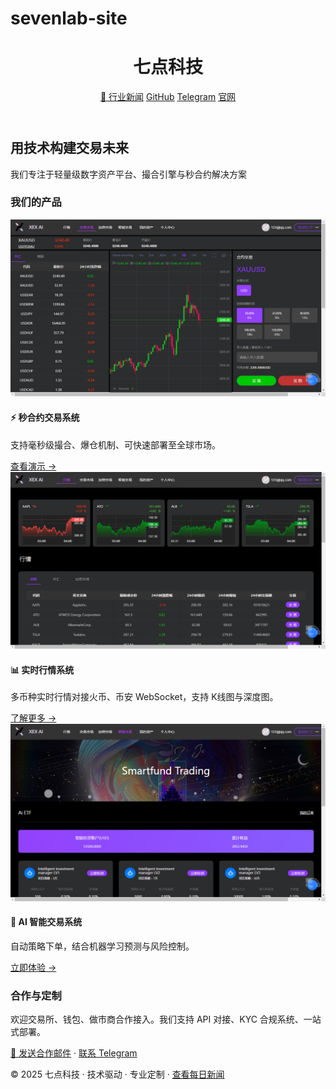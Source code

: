 # sevenlab-site
<!DOCTYPE html>
<html lang="zh">
<head>
  <meta charset="UTF-8">
  <meta name="viewport" content="width=device-width, initial-scale=1">
 
  <meta name="description" content="七点科技，专注于数字资产交易平台开发，提供产品导航与行业新闻聚合。">
  <meta name="keywords" content="七点科技, 数字货币交易系统, 区块链, 秒合约, 撮合引擎, 新闻聚合, GNews, GitHub Pages">
  <link rel="stylesheet" href="styles.css">
</head>
<body>
  <header>
    <h1>七点科技</h1>
    <nav>
      <a href="/sevenlab-site/news.html">📰 行业新闻</a>
      <a href="https://github.com/jkjj8899">GitHub</a>
      <a href="https://t.me/sy89899">Telegram</a>
      <a href="https://www.3xex.com">官网</a>
    </nav>
  </header>

  <section class="hero">
    <h2>用技术构建交易未来</h2>
    <p>我们专注于轻量级数字资产平台、撮合引擎与秒合约解决方案</p>
  </section>

  
<section class="products">
  <h3>我们的产品</h3>

  <div class="product">
    <img src="images/trade.png" alt="秒合约交易系统">
    <div>
      <h4>⚡ 秒合约交易系统</h4>
      <p>支持毫秒级撮合、爆仓机制、可快速部署至全球市场。</p>
      <a href="https://jkjj8899.github.io/jkjj8899/">查看演示 →</a>
    </div>
  </div>

  <div class="product reverse">
    <img src="images/quote.png" alt="实时行情系统">
    <div>
      <h4>📊 实时行情系统</h4>
      <p>多币种实时行情对接火币、币安 WebSocket，支持 K线图与深度图。</p>
      <a href="https://www.3xex.com/quote">了解更多 →</a>
    </div>
  </div>

  <div class="product">
    <img src="images/etf.png" alt="AI 智能交易平台">
    <div>
      <h4>🧠 AI 智能交易系统</h4>
      <p>自动策略下单，结合机器学习预测与风险控制。</p>
      <a href="https://www.3xex.com/etf">立即体验 →</a>
    </div>
  </div>
</section>
  <section class="contact">
    <h3>合作与定制</h3>
    <p>欢迎交易所、钱包、做市商合作接入。我们支持 API 对接、KYC 合规系统、一站式部署。</p>
    <a href="mailto:your@email.com">📩 发送合作邮件</a> · 
    <a href="https://t.me/sy89899">联系 Telegram</a>
  </section>

  <footer>
    <p>© 2025 七点科技 · 技术驱动 · 专业定制 · <a href="/sevenlab-site/news.html">查看每日新闻</a></p>
  </footer>
</body>
</html>
